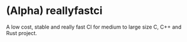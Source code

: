 # (Alpha) reallyfastci

A low cost, stable and really fast CI for medium to large size C, C++ and Rust project.
